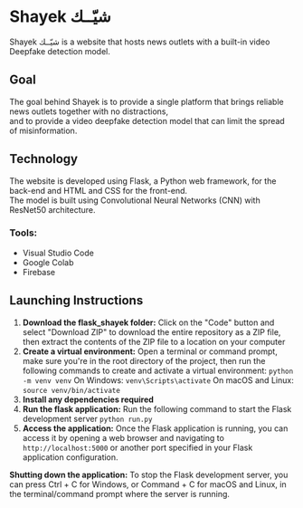 # Shayek شيّــك

Shayek شيّــك is a website that hosts news outlets with a built-in video Deepfake detection model.

## Goal
The goal behind Shayek is to provide a single platform that brings reliable news outlets together with no distractions,
<br> and to provide a video deepfake detection model that can limit the spread of misinformation.

## Technology
The website is developed using Flask, a Python web framework, for the back-end and HTML and CSS for the front-end.
<br>The model is built using Convolutional Neural Networks (CNN) with ResNet50 architecture.
### Tools: 
<ul>
  <li>Visual Studio Code</li>
  <li>Google Colab</li>
  <li>Firebase</li>
</ul>

## Launching Instructions
<ol>
    <li>
        <strong>Download the flask_shayek folder:</strong>
Click on the "Code" button and select "Download ZIP" to download the entire repository as a ZIP file, then extract the contents of the ZIP file to a location on your computer
    </li>
    <li>
        <strong>Create a virtual environment:</strong>
        Open a terminal or command prompt, make sure you're in the root directory of the project, then run the following commands to create and activate a virtual environment: <code>python -m venv venv</code>
On Windows: <code>venv\Scripts\activate</code>
On macOS and Linux: <code>source venv/bin/activate</code>
    </li>
    <li>
        <strong>Install any dependencies required</strong>
    </li>
    <li>
        <strong>Run the flask application:</strong>
Run the following command to start the Flask development server <code>python run.py</code>
    </li>
    <li>
        <strong>Access the application:</strong>
        Once the Flask application is running, you can access it by opening a web browser and navigating to <code>http://localhost:5000</code> or another port specified in your Flask application configuration.
    </li>
  </ol>
<strong>Shutting down the application:</strong>
To stop the Flask development server, you can press Ctrl + C for Windows, or Command + C for macOS and Linux, in the terminal/command prompt where the server is running.
